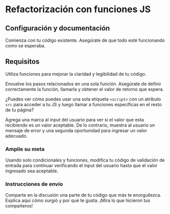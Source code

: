 # Refactorización con funciones JS

## Configuración y documentación

Comienza con tu código existente. Asegúrate de que todo esté funcionando como se esperaba.

## Requisitos

Utiliza funciones para mejorar la claridad y legibilidad de tu código.

Envuelve los pasos relacionados en una sola función. Asegúrate de definir correctamente la función, llamarla y obtener el valor de retorno que espera.

¿Puedes ver cómo puedes usar una sola etiqueta `<script>` con un atributo `src` para acceder a tu JS y luego llamar a funciones específicas en el resto de tu página?

Agrega una marca al input del usuario para ver si el valor que esta recibiendo es un valor aceptable. De lo contrario, muestra al usuario un mensaje de error y una segunda oportunidad para ingresar un valor adecuado.

### Amplíe su meta

Usando solo condicionales y funciones, modifica tu código de validación de entrada para continuar verificando el input del usuario hasta que el valor ingresado sea aceptable.

### Instrucciones de envío

Comparte en la discusión una parte de tu código que más te enorgullezca. Explica aquí cómo surgió y por qué te gusta. ¡Mira lo que hicieron tus compañeros!